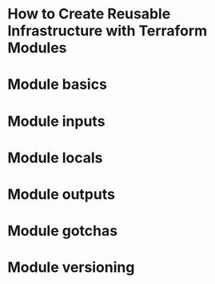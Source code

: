 # How to Create Reusable Infrastructure with Terraform Modules


# Module basics 
# Module inputs 
# Module locals 
# Module outputs 
# Module gotchas 
# Module versioning